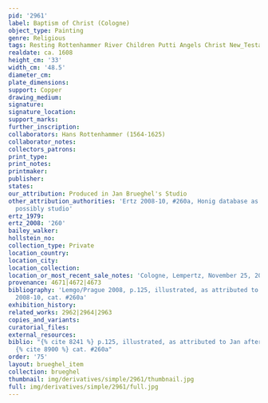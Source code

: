 ```yaml
---
pid: '2961'
label: Baptism of Christ (Cologne)
object_type: Painting
genre: Religious
tags: Resting Rottenhammer River Children Putti Angels Christ New_Testament
realdate: ca. 1608
height_cm: '33'
width_cm: '48.5'
diameter_cm: 
plate_dimensions: 
support: Copper
drawing_medium: 
signature: 
signature_location: 
support_marks: 
further_inscription: 
collaborators: Hans Rottenhammer (1564-1625)
collaborator_notes: 
collectors_patrons: 
print_type: 
print_notes: 
printmaker: 
publisher: 
states: 
our_attribution: Produced in Jan Brueghel's Studio
other_attribution_authorities: 'Ertz 2008-10, #260a, Honig database as uncertain,
  possibly studio'
ertz_1979: 
ertz_2008: '260'
bailey_walker: 
hollstein_no: 
collection_type: Private
location_country: 
location_city: 
location_collection: 
location_or_most_recent_sale_notes: 'Cologne, Lempertz, November 25, 2000, inv. #1120'
provenance: 4671|4672|4673
bibliography: 'Lemgo/Prague 2008, p.125, illustrated, as attributed to Jan after Rottenhammer|Ertz
  2008-10, cat. #260a'
exhibition_history: 
related_works: 2962|2964|2963
copies_and_variants: 
curatorial_files: 
external_resources: 
biblio: "{% cite 8241 %} p.125, illustrated, as attributed to Jan after Rottenhammer,
  {% cite 8900 %} cat. #260a"
order: '75'
layout: brueghel_item
collection: brueghel
thumbnail: img/derivatives/simple/2961/thumbnail.jpg
full: img/derivatives/simple/2961/full.jpg
---
```

